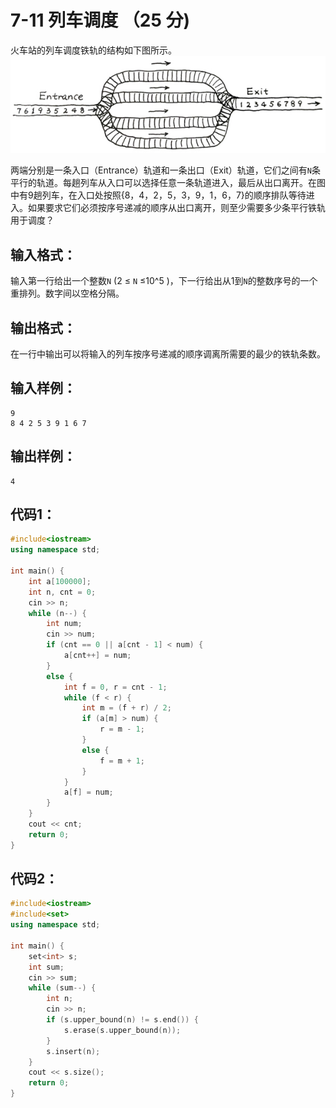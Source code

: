 # 7-11 列车调度 （25 分)
火车站的列车调度铁轨的结构如下图所示。
![](https://github.com/lvqinzhi/DS_Notes/blob/master/resources/7-11.jpg)

两端分别是一条入口（Entrance）轨道和一条出口（Exit）轨道，它们之间有`N`条平行的轨道。每趟列车从入口可以选择任意一条轨道进入，最后从出口离开。在图中有9趟列车，在入口处按照{8，4，2，5，3，9，1，6，7}的顺序排队等待进入。如果要求它们必须按序号递减的顺序从出口离开，则至少需要多少条平行铁轨用于调度？

## 输入格式：
输入第一行给出一个整数`N` (2 ≤ `N` ≤10^5 )，下一行给出从1到`N`的整数序号的一个重排列。数字间以空格分隔。

## 输出格式：
在一行中输出可以将输入的列车按序号递减的顺序调离所需要的最少的铁轨条数。

## 输入样例：
```
9
8 4 2 5 3 9 1 6 7
```

## 输出样例：
```
4
```

## 代码1：
```cpp
#include<iostream>
using namespace std;

int main() {
	int a[100000];
	int n, cnt = 0;
	cin >> n;
	while (n--) {
		int num;
		cin >> num;
		if (cnt == 0 || a[cnt - 1] < num) {
			a[cnt++] = num;
		}
		else {
			int f = 0, r = cnt - 1;
			while (f < r) {
				int m = (f + r) / 2;
				if (a[m] > num) {
					r = m - 1;
				}
				else {
					f = m + 1;
				}
			}
			a[f] = num;
		}
	}
	cout << cnt;
	return 0;
}
```

## 代码2：
```cpp
#include<iostream>
#include<set>
using namespace std;

int main() {
	set<int> s;
	int sum;
	cin >> sum;
	while (sum--) {
		int n;
		cin >> n;
		if (s.upper_bound(n) != s.end()) {
			s.erase(s.upper_bound(n));
		}
		s.insert(n);
	}
	cout << s.size();
	return 0;
}
```
